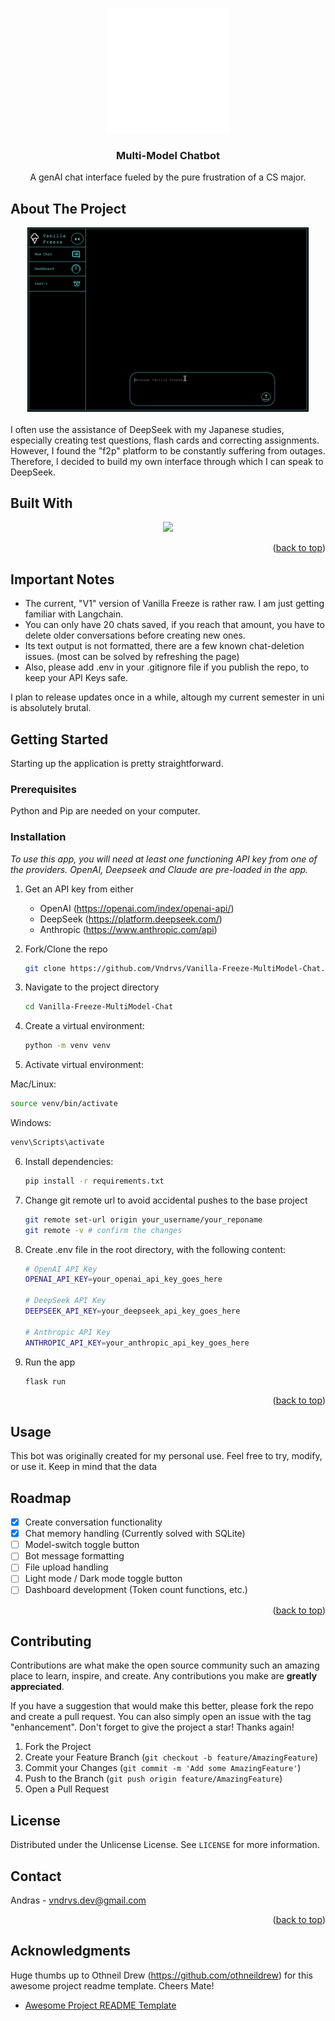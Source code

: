 <a id="readme-top"></a>

<div align="center">
  <a href="https://github.com/othneildrew/Best-README-Template">
    <img src="readme-images/vanilla_logo.png" alt="Logo" width="200" height="200">
  </a>
  <h3 align="center">Multi-Model Chatbot</h3>

  <p align="center">
    A genAI chat interface fueled by the pure frustration of a CS major.
    <!---
    <br />
    <br />
    <br />
    <a href="https://github.com/othneildrew/Best-README-Template">View Demo</a>
  --->
  </p>
</div>


## About The Project
<div align="center">
<img src="readme-images/screenshot_demo.png" alt="UI" width="450">
</div>
<br />
I often use the assistance of DeepSeek with my Japanese studies, especially creating test questions, flash cards and correcting assignments.
However, I found the "f2p" platform to be constantly suffering from outages. 
Therefore, I decided to build my own interface through which I can speak to DeepSeek.


## Built With

<p align="center">
  <a href="https://skillicons.dev">
    <img src="https://skillicons.dev/icons?i=python,flask,js,html,css" />
  </a>
</p>

<p align="right">(<a href="#readme-top">back to top</a>)</p>

## Important Notes

   - The current, "V1" version of Vanilla Freeze is rather raw. I am just getting familiar with Langchain.
   - You can only have 20 chats saved, if you reach that amount, you have to delete older conversations before creating new ones.
   - Its text output is not formatted, there are a few known chat-deletion issues. (most can be solved by refreshing the page)
   - Also, please add .env in your .gitignore file if you publish the repo, to keep your API Keys safe.

I plan to release updates once in a while, altough my current semester in uni is absolutely brutal.

## Getting Started

Starting up the application is pretty straightforward.

### Prerequisites

Python and Pip are needed on your computer.

### Installation

_To use this app, you will need at least one functioning API key from one of the providers._
_OpenAI, Deepseek and Claude are pre-loaded in the app._


1. Get an API key from either
   - OpenAI (https://openai.com/index/openai-api/)
   - DeepSeek (https://platform.deepseek.com/)
   - Anthropic (https://www.anthropic.com/api)
   
2. Fork/Clone the repo
   ```sh
   git clone https://github.com/Vndrvs/Vanilla-Freeze-MultiModel-Chat.git
   ```
3. Navigate to the project directory
   ```sh
   cd Vanilla-Freeze-MultiModel-Chat
   ```
4. Create a virtual environment:
   ```sh
   python -m venv venv
   ```
5. Activate virtual environment:

  Mac/Linux:
   ```sh
   source venv/bin/activate
   ```
  Windows:
   ```sh
   venv\Scripts\activate
   ```
6. Install dependencies:
   ```sh
   pip install -r requirements.txt
   ```
7. Change git remote url to avoid accidental pushes to the base project
   ```sh
   git remote set-url origin your_username/your_reponame
   git remote -v # confirm the changes
   ```
8. Create .env file in the root directory, with the following content:
    ```sh
   # OpenAI API Key
   OPENAI_API_KEY=your_openai_api_key_goes_here

   # DeepSeek API Key
   DEEPSEEK_API_KEY=your_deepseek_api_key_goes_here

   # Anthropic API Key
   ANTHROPIC_API_KEY=your_anthropic_api_key_goes_here
   ```
9. Run the app
   ```sh
   flask run
   ```

<p align="right">(<a href="#readme-top">back to top</a>)</p>


## Usage

This bot was originally created for my personal use. Feel free to try, modify, or use it.
Keep in mind that the data 

## Roadmap

- [x] Create conversation functionality
- [x] Chat memory handling (Currently solved with SQLite)
- [ ] Model-switch toggle button
- [ ] Bot message formatting
- [ ] File upload handling
- [ ] Light mode / Dark mode toggle button
- [ ] Dashboard development (Token count functions, etc.)
      
<p align="right">(<a href="#readme-top">back to top</a>)</p>


## Contributing

Contributions are what make the open source community such an amazing place to learn, inspire, and create. Any contributions you make are **greatly appreciated**.

If you have a suggestion that would make this better, please fork the repo and create a pull request. You can also simply open an issue with the tag "enhancement".
Don't forget to give the project a star! Thanks again!

1. Fork the Project
2. Create your Feature Branch (`git checkout -b feature/AmazingFeature`)
3. Commit your Changes (`git commit -m 'Add some AmazingFeature'`)
4. Push to the Branch (`git push origin feature/AmazingFeature`)
5. Open a Pull Request

## License

Distributed under the Unlicense License. See `LICENSE` for more information.



<!-- CONTACT -->
## Contact

Andras - vndrvs.dev@gmail.com

<p align="right">(<a href="#readme-top">back to top</a>)</p>


## Acknowledgments

Huge thumbs up to Othneil Drew (https://github.com/othneildrew) for this awesome project readme template. Cheers Mate!
* [Awesome Project README Template](https://github.com/othneildrew/Best-README-Template)


